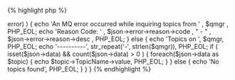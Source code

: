 {% highlight php %}
<?php
/*
 * This sample will show all topics from a queuemanager.
 * MQWeb runs on localhost and is listening on port 8081. 
 */
if ( count($argv) < 2 ) {
	echo 'Please pass a queuemanager name as argument', PHP_EOL;
	exit;
}

$qmgr = $argv[1];

$url = 'http://localhost:8081/api/topic/inquire/' . $qmgr . '/*';

$curl = curl_init();
curl_setopt($curl, CURLOPT_URL, $url);
curl_setopt($curl, CURLOPT_RETURNTRANSFER, 1);

if ( ($response = curl_exec($curl)) === false )	{
	$err = curl_error($curl);
	echo 'An HTTP error occurred while getting topic information from '
		, $qmgr
		, ': '
		, $err
		, PHP_EOL;
}
else {
	$json = json_decode($response);
	
	// When there is an error object returned, something went wrong with
	// the WebSphere MQ command.
	if ( isset($json->error) ) {
		echo 'An MQ error occurred while inquiring topics from '
			, $qmgr
			, PHP_EOL;
		echo 'Reason Code: '
			,	$json->error->reason->code
			, " - "
			, $json->error->reason->desc
			, PHP_EOL;
	}
	else {
		echo 'Topics on ', $qmgr, PHP_EOL;
		echo '----------', str_repeat('-', strlen($qmgr)), PHP_EOL;
		if ( isset($json->data) && count($json->data) > 0 ) {
			foreach($json->data as $topic)
			{
				echo $topic->TopicName->value, PHP_EOL;
			}
		}
		else
		{
			echo 'No topics found', PHP_EOL;
		}
	}
}
{% endhighlight %}
